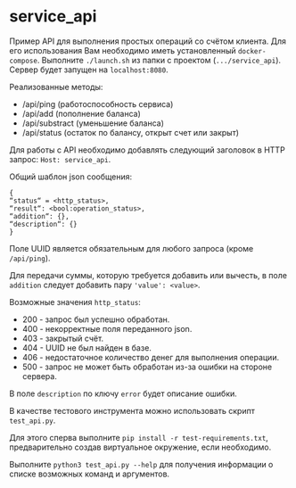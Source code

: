 # service_api
Пример API для выполнения простых операций со счётом клиента. 
Для его использования Вам необходимо иметь установленный `docker-compose`.
Выполните `./launch.sh` из папки с проектом (`.../service_api`).
Сервер будет запущен на `localhost:8080`.

Реализованные методы:
* /api/ping (работоспособность сервиса)
* /api/add (пополнение баланса)
* /api/substract (уменьшение баланса)
* /api/status (остаток по балансу, открыт счет или закрыт)

Для работы с API необходимо добавлять следующий заголовок в HTTP запрос: `Host: service_api`.

Общий шаблон json сообщения:

```
{
“status“ = <http_status>,
“result“: <bool:operation_status>,
“addition“: {},
“description“: {}
}
```
Поле UUID является обязательным для любого запроса (кроме `/api/ping`).

Для передачи суммы, которую требуется добавить или вычесть, в поле `addition` следует добавить пару `'value': <value>`.

Возможные значения `http_status`:
* 200 - запрос был успешно обработан.
* 400 - некорректные поля переданного json.
* 403 - закрытый счёт.
* 404 - UUID не был найден в базе.
* 406 - недостаточное количество денег для выполнения операции.
* 500 - запрос не может быть обработан из-за ошибки на стороне сервера.

В поле `description` по ключу `error` будет описание ошибки.

В качестве тестового инструмента можно использовать скрипт `test_api.py`.

Для этого сперва выполните `pip install -r test-requirements.txt`, предварительно создав виртуальное окружение, если необходимо.

Выполните `python3 test_api.py --help` для получения информации о списке возможных команд и аргументов.
